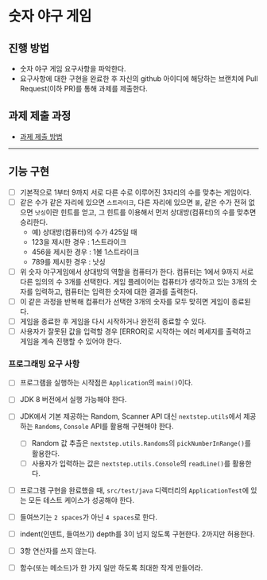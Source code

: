 # 숫자 야구 게임
## 진행 방법
* 숫자 야구 게임 요구사항을 파악한다.
* 요구사항에 대한 구현을 완료한 후 자신의 github 아이디에 해당하는 브랜치에 Pull Request(이하 PR)를 통해 과제를 제출한다.

## 과제 제출 과정
* [과제 제출 방법](https://github.com/next-step/nextstep-docs/tree/master/precourse)

---

## 기능 구현

- [ ] 기본적으로 1부터 9까지 서로 다른 수로 이루어진 3자리의 수를 맞추는 게임이다.
- [ ] 같은 수가 같은 자리에 있으면 `스트라이크`, 다른 자리에 있으면 `볼`, 같은 수가 전혀 없으면 `낫싱`이란 힌트를 얻고, 그 힌트를 이용해서 먼저 상대방(컴퓨터)의 수를 맞추면 승리한다.
  - 예) 상대방(컴퓨터)의 수가 425일 때
  - 123을 제시한 경우 : 1스트라이크
  - 456을 제시한 경우 : 1볼 1스트라이크
  - 789를 제시한 경우 : 낫싱
- [ ] 위 숫자 야구게임에서 상대방의 역할을 컴퓨터가 한다. 컴퓨터는 1에서 9까지 서로 다른 임의의 수 3개를 선택한다. 게임 플레이어는 컴퓨터가 생각하고 있는 3개의 숫자를 입력하고, 컴퓨터는 입력한 숫자에 대한 결과를 출력한다.
- [ ] 이 같은 과정을 반복해 컴퓨터가 선택한 3개의 숫자를 모두 맞히면 게임이 종료된다.
- [ ] 게임을 종료한 후 게임을 다시 시작하거나 완전히 종료할 수 있다.
- [ ] 사용자가 잘못된 값을 입력할 경우 [ERROR]로 시작하는 에러 메세지를 출력하고 게임을 계속 진행할 수 있어야 한다.

### 프로그래밍 요구 사항

- [ ] 프로그램을 실행하는 시작점은 `Application`의 `main()`이다.
- [ ] JDK 8 버전에서 실행 가능해야 한다.
- [ ] JDK에서 기본 제공하는 Random, Scanner API 대신 `nextstep.utils`에서 제공하는 `Randoms`, `Console` API를 활용해 구현해야 한다.
  - [ ] Random 값 추츨은 `nextstep.utils.Randoms`의 `pickNumberInRange()`를 활용한다.
  - [ ] 사용자가 입력하는 값은 `nextstep.utils.Console`의 `readLine()`를 활용한다.
- [ ] 프로그램 구현을 완료했을 때, `src/test/java` 디렉터리의 `ApplicationTest`에 있는 모든 테스트 케이스가 성공해야 한다. 

- [ ] 들여쓰기는 `2 spaces`가 아닌 `4 spaces`로 한다.
- [ ] indent(인덴트, 들여쓰기) depth를 3이 넘지 않도록 구현한다. 2까지만 허용한다.
- [ ] 3항 연산자를 쓰지 않는다.
- [ ] 함수(또는 메소드)가 한 가지 일만 하도록 최대한 작게 만들어라.